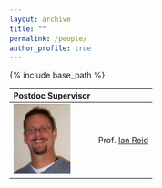 ```yaml
---
layout: archive
title: ""
permalink: /people/
author_profile: true
---
```


{% include base_path %}

|  Postdoc Supervisor |   |
|---|---|
|<img src="../images/ian_reid.jpg" alt="drawing" width="100px"/>| Prof. [Ian Reid](https://cs.adelaide.edu.au/~ianr/)|
